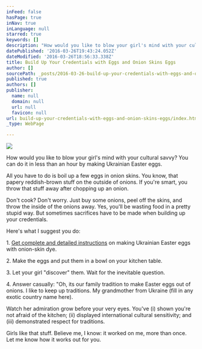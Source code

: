 ```yaml
---
inFeed: false
hasPage: true
inNav: true
inLanguage: null
starred: true
keywords: []
description: "How would you like to blow your girl's mind with your cultural savvy? You can do it in less than an hour by making Ukrainian Easter eggs.\_"
datePublished: '2016-03-26T19:43:24.052Z'
dateModified: '2016-03-26T18:56:33.338Z'
title: Build Up Your Credentials with Eggs and Onion Skins Eggs
author: []
sourcePath: _posts/2016-03-26-build-up-your-credentials-with-eggs-and-onion-skins-eggs.md
published: true
authors: []
publisher:
  name: null
  domain: null
  url: null
  favicon: null
url: build-up-your-credentials-with-eggs-and-onion-skins-eggs/index.html
_type: WebPage

---
```

![](https://the-grid-user-content.s3-us-west-2.amazonaws.com/7f3126e8-21d4-483f-b977-bf3ed5d692ab.gif)

How would you like to blow your girl's mind with your cultural savvy? You can do it in less than an hour by making Ukrainian Easter eggs. 

All you have to do is boil up a few eggs in onion skins. You know, that papery reddish-brown stuff on the outside of onions. If you're smart, you throw that stuff away after chopping up an onion.

Don't cook? Don't worry. Just buy some onions, peel off the skins, and throw the inside of the onions away. Yes, you'll be wasting food in a pretty stupid way. But sometimes sacrifices have to be made when building up your credentials.

Here's what I suggest you do:

1\. [Get complete and detailed instructions][0] on making Ukrainian Easter eggs with onion-skin dye.

2\. Make the eggs and put them in a bowl on your kitchen table. 

3\. Let your girl "discover" them. Wait for the inevitable question.

4\. Answer casually: "Oh, its our family tradition to make Easter eggs out of onions. I like to keep up traditions. My grandmother from Ukraine (fill in any exotic country name here).

Watch her admiration grow before your very eyes. You've (i) shown you're not afraid of the kitchen; (ii) displayed international cultural sensitivity; and (iii) demonstrated respect for traditions. 

Girls like that stuff. Believe me, I know: it worked on me, more than once. Let me know how it works out for you.

[0]: http://hubpages.com/holidays/How-to-Make-Easter-Eggs-Using-Onions-Ukrainian-Style